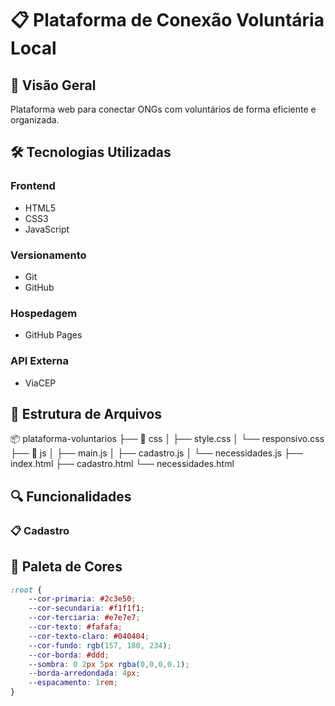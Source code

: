 # 📋 Plataforma de Conexão Voluntária Local

## 🌟 Visão Geral
Plataforma web para conectar ONGs com voluntários de forma eficiente e organizada.

## 🛠 Tecnologias Utilizadas
### Frontend
- HTML5
- CSS3  
- JavaScript

### Versionamento
- Git
- GitHub

### Hospedagem
- GitHub Pages

### API Externa
- ViaCEP

## 📂 Estrutura de Arquivos
📦 plataforma-voluntarios
├── 📂 css
│   ├── style.css
│   └── responsivo.css
├── 📂 js
│   ├── main.js
│   ├── cadastro.js
│   └── necessidades.js
├── index.html
├── cadastro.html
└── necessidades.html


## 🔍 Funcionalidades
### 📋 Cadastro


























## 🎨 Paleta de Cores
```css
:root {
    --cor-primaria: #2c3e50;
    --cor-secundaria: #f1f1f1;
    --cor-terciaria: #e7e7e7;
    --cor-texto: #fafafa;
    --cor-texto-claro: #040404;
    --cor-fundo: rgb(157, 180, 234);
    --cor-borda: #ddd;
    --sombra: 0 2px 5px rgba(0,0,0,0.1);
    --borda-arredondada: 4px;
    --espacamento: 1rem;
}




